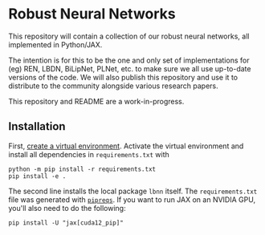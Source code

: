 # Robust Neural Networks

This repository will contain a collection of our robust neural networks, all implemented in Python/JAX. 

The intention is for this to be the one and only set of implementations for (eg) REN, LBDN, BiLipNet, PLNet, etc. to make sure we all use up-to-date versions of the code. We will also publish this repository and use it to distribute to the community alongside various research papers.

This repository and README are a work-in-progress.

## Installation

First, [create a virtual environment](https://docs.python.org/3/library/venv.html). Activate the virtual environment and install all dependencies in `requirements.txt` with

    python -m pip install -r requirements.txt
    pip install -e .

The second line installs the local package `lbnn` itself. The `requirements.txt` file was generated with [`pipreqs`](https://github.com/bndr/pipreqs). If you want to run JAX on an NVIDIA GPU, you'll also need to do the following:

    pip install -U "jax[cuda12_pip]"

